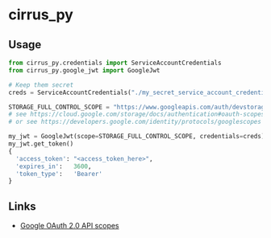 # cirrus_py



## Usage
```python
from cirrus_py.credentials import ServiceAccountCredentials
from cirrus_py.google_jwt import GoogleJwt

# Keep them secret
creds = ServiceAccountCredentials("./my_secret_service_account_credentials.json")

STORAGE_FULL_CONTROL_SCOPE = "https://www.googleapis.com/auth/devstorage.full_control"
# see https://cloud.google.com/storage/docs/authentication#oauth-scopes for more examples
# or see https://developers.google.com/identity/protocols/googlescopes for many, many examples

my_jwt = GoogleJwt(scope=STORAGE_FULL_CONTROL_SCOPE, credentials=creds)
my_jwt.get_token()
{
  'access_token': "<access_token_here>",
  'expires_in':   3600,
  'token_type':   'Bearer'
}
```

## Links

  + [Google OAuth 2.0 API scopes](https://developers.google.com/identity/protocols/googlescopes)